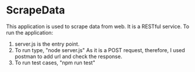 # ScrapeData
This application is used to scrape data from web.
It is a RESTful service.
To run the application:
1. server.js is the entry point.
2. To run type, "node server.js"
  As it is a POST request, therefore, I used postman to add url and check the response.
3. To run test cases, "npm run test"
